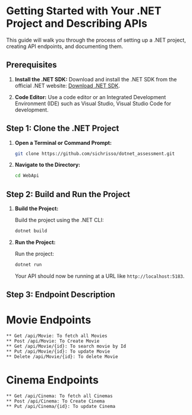 # Getting Started with Your .NET Project and Describing APIs

This guide will walk you through the process of setting up a .NET project, creating API endpoints, and documenting them.

## Prerequisites

1. **Install the .NET SDK:** Download and install the .NET SDK from the official .NET website: [Download .NET SDK](https://dotnet.microsoft.com/download/dotnet).

2. **Code Editor:** Use a code editor or an Integrated Development Environment (IDE) such as Visual Studio, Visual Studio Code for development.

## Step 1: Clone the .NET Project

1. **Open a Terminal or Command Prompt:**

    ```bash
   git clone https://github.com/sichrisso/dotnet_assessment.git
   ```

2. **Navigate to the Directory:**

   
    ```bash
   cd WebApi
   ```

## Step 2: Build and Run the Project

1. **Build the Project:**

   Build the project using the .NET CLI:

   ```bash
   dotnet build
   ```

2. **Run the Project:**

   Run the project:

   ```bash
   dotnet run
   ```

   Your API should now be running at a URL like `http://localhost:5183`.

## Step 3: Endpoint Description

# Movie Endpoints
    ** Get /api/Movie: To fetch all Movies
    ** Post /api/Movie: To Create Movie 
    ** Get /api/Movie/{id}: To search movie by Id
    ** Put /api/Movie/{id}: To update Movie
    ** Delete /api/Movie/{id}: To delete Movie

# Cinema Endpoints
    ** Get /api/Cinema: To fetch all Cinemas
    ** Post /api/Cinema: To Create Cinema 
    ** Put /api/Cinema/{id}: To update Cinema 

